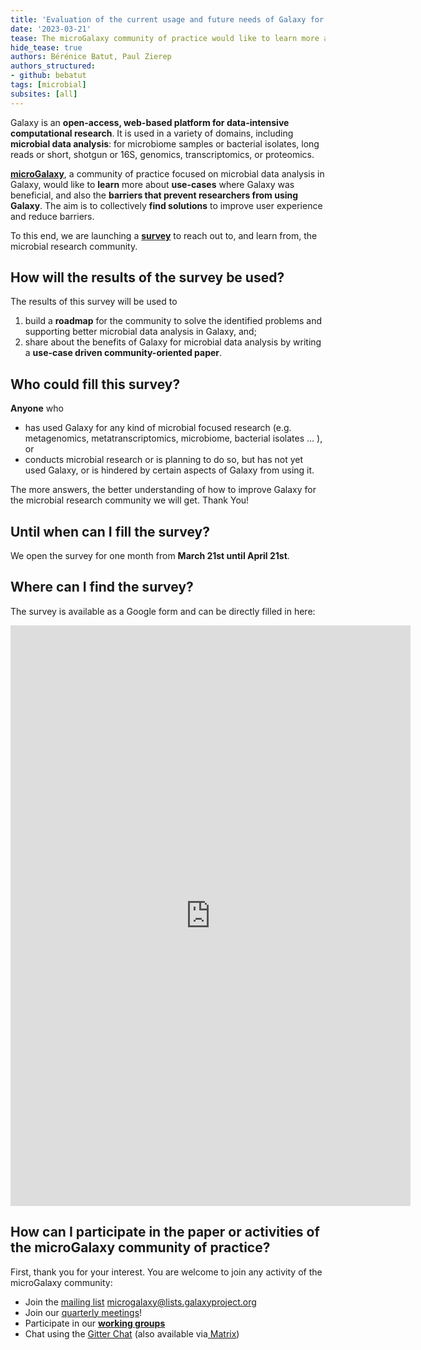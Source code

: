 ```yaml
---
title: 'Evaluation of the current usage and future needs of Galaxy for microbial data analysis - We Need Your Help!'
date: '2023-03-21'
tease: The microGalaxy community of practice would like to learn more about use-cases where Galaxy was beneficial, and also the barriers that prevent researchers from using Galaxy. The aim is to collectively find solutions to improve user experience and reduce barriers. To this end, we are launching a survey to reach out to, and learn from, the microbial research community.
hide_tease: true
authors: Bérénice Batut, Paul Zierep
authors_structured:
- github: bebatut
tags: [microbial]
subsites: [all]
---
```


Galaxy is an **open-access, web-based platform for data-intensive computational research**. It is used in a variety of domains, including **microbial data analysis**: for microbiome samples or bacterial isolates, long reads or short, shotgun or 16S, genomics, transcriptomics, or proteomics. 

**[microGalaxy](/projects/microbial/#microgalaxy-community)**, a community of practice focused on microbial data analysis in Galaxy, would like to **learn** more about **use-cases** where Galaxy was beneficial, and also the **barriers that prevent researchers from using Galaxy**. The aim is to collectively **find solutions** to improve user experience and reduce barriers.

To this end, we are launching a **[survey](https://forms.gle/QZ6tzZ2uRpayuSVSA)** to reach out to, and learn from, the microbial research community.

## How will the results of the survey be used?

The results of this survey will be used to
1. build a **roadmap** for the community to solve the identified problems and supporting better microbial data analysis in Galaxy, and;
2. share about the benefits of Galaxy for microbial data analysis by writing a **use-case driven community-oriented paper**.

## Who could fill this survey?

**Anyone** who
* has used Galaxy for any kind of microbial focused research (e.g. metagenomics, metatranscriptomics, microbiome, bacterial isolates … ), or
* conducts microbial research or is planning to do so, but has not yet used Galaxy, or is hindered by certain aspects of Galaxy from using it.

The more answers, the better understanding of how to improve Galaxy for the microbial research community we will get. Thank You!

## Until when can I fill the survey?

We open the survey for one month from **March 21st until April 21st**.

## Where can I find the survey?

The survey is available as a Google form and can be directly filled in here:

<iframe src="https://docs.google.com/forms/d/e/1FAIpQLSdRQ_6KUfZSk9C9KOGNwKve6gigFvMxToonWEJpkqQZN_pSNg/viewform?embedded=true" width="640" height="929" frameborder="0" marginheight="0" marginwidth="0">Loading…</iframe>

## How can I participate in the paper or activities of the microGalaxy community of practice?

First, thank you for your interest. You are welcome to join any activity of the microGalaxy community:
* Join the [mailing list](https://lists.galaxyproject.org/lists/microgalaxy.lists.galaxyproject.org/) [microgalaxy@lists.galaxyproject.org](mailto:microgalaxy@lists.galaxyproject.org)
* Join our [quarterly meetings](https://docs.google.com/document/d/13VjcUjStuIp7bK29e74k8Nqb7N4lmVcg1ioArEWr254/edit#)!
* Participate in our **[working groups](/projects/microbial/#working-groups)**
* Chat using the [Gitter Chat](https://gitter.im/galaxyproject/microGalaxy) (also available via[ Matrix](https://matrix.to/#/#galaxyproject_microGalaxy:gitter.im))